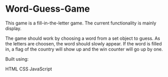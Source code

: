 # Word-Guess-Game

This game is a fill-in-the-letter game. The current functionality is mainly display.

The game should work by choosing a word from a set object to guess. As the letters are choosen, the word should slowly appear. If the word is filled in, a flag of the country will show up and the win counter will go up by one.

Built using:

HTML
CSS
JavaScript

